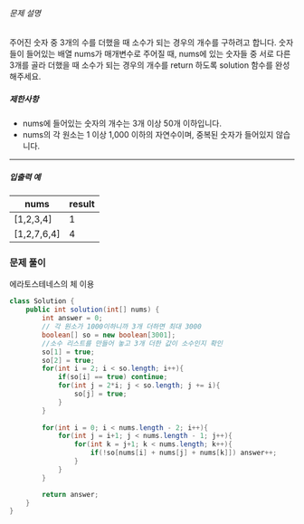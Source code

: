 ###### 문제 설명

주어진 숫자 중 3개의 수를 더했을 때 소수가 되는 경우의 개수를 구하려고 합니다. 숫자들이 들어있는 배열 nums가 매개변수로 주어질 때, nums에 있는 숫자들 중 서로 다른 3개를 골라 더했을 때 소수가 되는 경우의 개수를 return 하도록 solution 함수를 완성해주세요.

##### 제한사항

- nums에 들어있는 숫자의 개수는 3개 이상 50개 이하입니다.
- nums의 각 원소는 1 이상 1,000 이하의 자연수이며, 중복된 숫자가 들어있지 않습니다.

---

##### 입출력 예

|nums|result|
|---|---|
|[1,2,3,4]|1|
|[1,2,7,6,4]|4|


### 문제 풀이

에라토스테네스의 체 이용


```java
class Solution {
    public int solution(int[] nums) {
        int answer = 0;
        // 각 원소가 1000이하니까 3개 더하면 최대 3000
        boolean[] so = new boolean[3001];
        //소수 리스트를 만들어 놓고 3개 더한 값이 소수인지 확인
        so[1] = true;
        so[2] = true;
        for(int i = 2; i < so.length; i++){
            if(so[i] == true) continue;
            for(int j = 2*i; j < so.length; j += i){
                so[j] = true;
            }
        }
        
        for(int i = 0; i < nums.length - 2; i++){
            for(int j = i+1; j < nums.length - 1; j++){
                for(int k = j+1; k < nums.length; k++){
                    if(!so[nums[i] + nums[j] + nums[k]]) answer++;
                }
            }
        }

        return answer;
    }
}
```